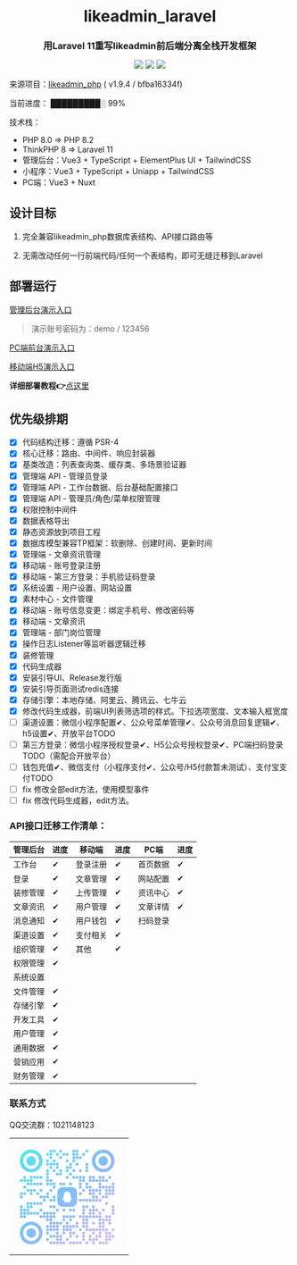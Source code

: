 <h1 align="center" style="margin: 10px 0 10px; font-weight: bold;">likeadmin_laravel</h1>
<h3 align="center" style="margin-bottom: 10px;">用Laravel 11重写likeadmin前后端分离全栈开发框架</h3>
<p align="center">
<a href="#"><img src="https://img.shields.io/badge/Laravel-11-ef6763"></a>
<a href="#"><img src="https://img.shields.io/badge/PHP-8.2-8892bf"></a>
<a href="#"><img src="https://img.shields.io/badge/MySQL-8.0-3e6e93"></a>

来源项目：[likeadmin_php](https://github.com/likeadmin-likeshop/likeadmin_php) ( v1.9.4 / bfba16334f)

当前进度：
█████████░ 99%

技术栈：
- PHP 8.0 => PHP 8.2
- ThinkPHP 8 => Laravel 11
- 管理后台：Vue3 + TypeScript + ElementPlus UI + TailwindCSS
- 小程序：Vue3 + TypeScript + Uniapp + TailwindCSS
- PC端：Vue3 + Nuxt

## 设计目标

1. 完全兼容likeadmin_php数据库表结构、API接口路由等

2. 无需改动任何一行前端代码/任何一个表结构，即可无缝迁移到Laravel

## 部署运行

[管理后台演示入口](https://lara-s.sodair.top/admin/)

> 演示账号密码为：demo / 123456

[PC端前台演示入口](https://lara-s.sodair.top/pc/)

[移动端H5演示入口](https://lara-s.sodair.top/mobile/)

**详细部署教程👉**[点这里](/doc/deploy.md)

## 优先级排期

- [x] 代码结构迁移：遵循 PSR-4
- [x] 核心迁移：路由、中间件、响应封装器
- [x] 基类改造：列表查询类、缓存类、多场景验证器
- [x] 管理端 API - 管理员登录
- [x] 管理端 API - 工作台数据、后台基础配置接口
- [x] 管理端 API - 管理员/角色/菜单权限管理
- [x] 权限控制中间件
- [x] 数据表格导出
- [x] 静态资源放到项目工程
- [x] 数据库模型兼容TP框架：软删除、创建时间、更新时间
- [x] 管理端 - 文章资讯管理
- [x] 移动端 - 账号登录注册
- [x] 移动端 - 第三方登录：手机验证码登录
- [x] 系统设置 - 用户设置、网站设置
- [x] 素材中心 - 文件管理
- [x] 移动端 - 账号信息变更：绑定手机号、修改密码等
- [x] 移动端 - 文章资讯
- [x] 管理端 - 部门岗位管理
- [x] 操作日志Listener等监听器逻辑迁移
- [x] 装修管理
- [x] 代码生成器
- [x] 安装引导UI、Release发行版
- [x] 安装引导页面测试redis连接
- [x] 存储引擎：本地存储、阿里云、腾讯云、七牛云
- [x] 修改代码生成器，前端UI列表筛选项的样式。下拉选项宽度、文本输入框宽度
- [ ] 渠道设置：微信小程序配置✔、公众号菜单管理✔、公众号消息回复逻辑✔、h5设置✔、开放平台TODO
- [ ] 第三方登录：微信小程序授权登录✔、H5公众号授权登录✔、PC端扫码登录TODO（需配合开放平台）
- [ ] 钱包充值✔、微信支付（小程序支付✔、公众号/H5付款暂未测试）、支付宝支付TODO
- [ ] fix 修改全部edit方法，使用模型事件
- [ ] fix 修改代码生成器，edit方法。

### API接口迁移工作清单：

| **管理后台**   | 进度 | **移动端**     | 进度 | **PC端**       | 进度 |
|----------------|----|----------------|----|----------------|------|
| 工作台 | ✔ | 登录注册 | ✔ | 首页数据 | ✔ |
| 登录 | ✔ | 文章管理 | ✔ | 网站配置 | ✔ |
| 装修管理 | ✔ | 上传管理 | ✔ | 资讯中心 | ✔ |
| 文章资讯 | ✔ | 用户管理 | ✔ | 文章详情 | ✔ |
| 消息通知 | ✔ | 用户钱包 | ✔ | 扫码登录 |      |
| 渠道设置 | ✔ | 支付相关 | ✔ |                |      |
| 组织管理 | ✔ | 其他 | ✔ |                |      |
| 权限管理 | ✔ |                |    |                |      |
| 系统设置 |    |                |    |                |      |
| 文件管理 | ✔ |                |    |                |      |
| 存储引擎 | ✔ |                |    |                |      |
| 开发工具 | ✔ |                |    |                |      |
| 用户管理 | ✔ |                |    |                |      |
| 通用数据 | ✔ |                |    |                |      |
| 营销应用 | ✔ |                |    |                |      |
| 财务管理 | ✔ |                |    |                |      |


### 联系方式

QQ交流群：1021148123

<table>
<tr>
    <td align="center">
        <img src="./doc/image/qq-group-crop.jpg" alt="qrcode" width="200"/>
    </td>
</tr>
</table>
